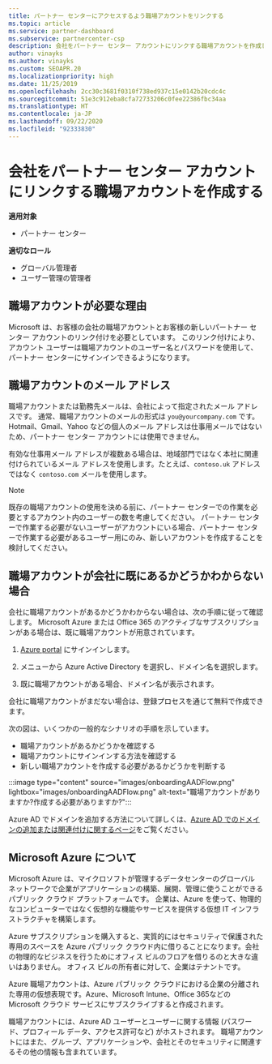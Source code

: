 ```yaml
---
title: パートナー センターにアクセスするよう職場アカウントをリンクする
ms.topic: article
ms.service: partner-dashboard
ms.subservice: partnercenter-csp
description: 会社をパートナー センター アカウントにリンクする職場アカウントを作成します。 これにより、会社の従業員がパートナー センターにアクセスできるようになります。
author: vinayks
ms.author: vinayks
ms.custom: SEOAPR.20
ms.localizationpriority: high
ms.date: 11/25/2019
ms.openlocfilehash: 2cc30c3681f0310f738ed937c15e0142b20cdc4c
ms.sourcegitcommit: 51e3c912eba8cfa72733206c0fee22386fbc34aa
ms.translationtype: HT
ms.contentlocale: ja-JP
ms.lasthandoff: 09/22/2020
ms.locfileid: "92333830"
---
```

# <a name="create-a-work-account-that-links-your-company-to-your-partner-center-account"></a>会社をパートナー センター アカウントにリンクする職場アカウントを作成する

**適用対象**

- パートナー センター

**適切なロール**

- グローバル管理者
- ユーザー管理の管理者

## <a name="why-you-need-a-work-account"></a>職場アカウントが必要な理由

Microsoft は、お客様の会社の職場アカウントとお客様の新しいパートナー センター アカウントのリンク付けを必要としています。 このリンク付けにより、アカウント ユーザーは職場アカウントのユーザー名とパスワードを使用して、パートナー センターにサインインできるようになります。

## <a name="the-work-account-email-address"></a>職場アカウントのメール アドレス

職場アカウントまたは勤務先メールは、会社によって指定されたメール アドレスです。 通常、職場アカウントのメールの形式は `you@yourcompany.com` です。 Hotmail、Gmail、Yahoo などの個人のメール アドレスは仕事用メールではないため、パートナー センター アカウントには使用できません。

有効な仕事用メール アドレスが複数ある場合は、地域部門ではなく本社に関連付けられているメール アドレスを使用します。たとえば、`contoso.uk` アドレスではなく `contoso.com` メールを使用します。

> [!NOTE]  
> 既存の職場アカウントの使用を決める前に、パートナー センターでの作業を必要とするアカウント内のユーザーの数を考慮してください。 パートナー センターで作業する必要がないユーザーがアカウントにいる場合、パートナー センターで作業する必要があるユーザー用にのみ、新しいアカウントを作成することを検討してください。

## <a name="not-sure-if-your-company-already-has-a-work-account"></a>職場アカウントが会社に既にあるかどうかわからない場合

会社に職場アカウントがあるかどうかわからない場合は、次の手順に従って確認します。 Microsoft Azure または Office 365 のアクティブなサブスクリプションがある場合は、既に職場アカウントが用意されています。

1. [Azure portal](https://portal.azure.com) にサインインします。

2. メニューから Azure Active Directory を選択し、ドメイン名を選択します。

3. 既に職場アカウントがある場合、ドメイン名が表示されます。

会社に職場アカウントがまだない場合は、登録プロセスを通じて無料で作成できます。

次の図は、いくつかの一般的なシナリオの手順を示しています。

- 職場アカウントがあるかどうかを確認する
- 職場アカウントにサインインする方法を確認する
- 新しい職場アカウントを作成する必要があるかどうかを判断する

:::image type="content" source="images/onboardingAADFlow.png" lightbox="images/onboardingAADFlow.png" alt-text="職場アカウントがありますか?作成する必要がありますか?":::

Azure AD でドメインを追加する方法について詳しくは、[Azure AD でのドメインの追加または関連付けに関するページ](/azure/active-directory/active-directory-add-domain)をご覧ください。

## <a name="about-microsoft-azure"></a>Microsoft Azure について

Microsoft Azure は、マイクロソフトが管理するデータセンターのグローバル ネットワークで企業がアプリケーションの構築、展開、管理に使うことができるパブリック クラウド プラットフォームです。 企業は、Azure を使って、物理的なコンピューターではなく仮想的な機能やサービスを提供する仮想 IT インフラストラクチャを構築します。

Azure サブスクリプションを購入すると、実質的にはセキュリティで保護された専用のスペースを Azure パブリック クラウド内に借りることになります。会社の物理的なビジネスを行うためにオフィス ビルのフロアを借りるのと大きな違いはありません。 オフィス ビルの所有者に対して、企業はテナントです。

Azure 職場アカウントは、Azure パブリック クラウドにおける企業の分離された専用の仮想表現です。Azure、Microsoft Intune、Office 365などの Microsoft クラウド サービスにサブスクライブすると作成されます。

職場アカウントには、Azure AD ユーザーとユーザーに関する情報 (パスワード、プロフィール データ、アクセス許可など) がホストされます。 職場アカウントにはまた、グループ、アプリケーションや、会社とそのセキュリティに関連するその他の情報も含まれています。